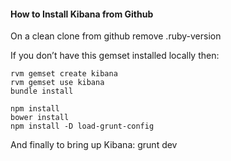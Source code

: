 
#### How to Install Kibana from Github


On a clean clone from github remove .ruby-version

If you don’t have this gemset installed locally then:

```
rvm gemset create kibana
rvm gemset use kibana
bundle install
```

```
npm install
bower install
npm install -D load-grunt-config
```

And finally to bring up Kibana:
grunt dev
